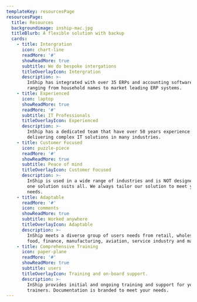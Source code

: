 ```yaml
---
templateKey: resourcesPage
resourcesPage:
  title: Resources
  backgroundimage: inship-mac.jpg
  titleBlurb: A flexible solution with backup
  cards:
    - title: Intergration
      icon: chart-line
      readMore: '#'
      showReadMore: true
      subtitle: We do bespoke intergations
      titleOverlayIcon: Intergration
      description: >-
        InShip has integrated with over 35 ERPs and accounting software systems;
        ranging from household names to market leading ERP systems.
    - title: Experienced
      icon: laptop
      showReadMore: true
      readMore: '#'
      subtitle: IT Professionals
      titleOverlayIcon: Experienced
      description: >-
        InShip has a dedicated team that have over 50 years experience
        delivering complex IT solutions in many industries.
    - title: Customer Focused
      icon: puzzle-piece
      readMore: '#'
      showReadMore: true
      subtitle: Peace of mind
      titleOverlayIcon: Customer Focused
      description: >-
        InShip is used in a wide range of industries and is NOT designed as a
        one solution suits all. We always tailor our solution to meet your users
        needs.
    - title: Adaptable
      readMore: '#'
      icon: comments
      showReadMore: true
      subtitle: Worked anywhere
      titleOverlayIcon: Adaptable
      description: >-
        InShip meets a diverse group of users needs from retail, wholesale,
        food, finance, manufacturing, aviation, service industry and many more.
    - title: Comprehensive Training
      icon: paper-plane
      readMore: '#'
      showReadMore: true
      subtitle: users
      titleOverlayIcon: Training and on-board support.
      description: >-
        InShip provides initial and ongoing training and support for your
        trainers. Documentation is branded to meet your needs.
---
```

